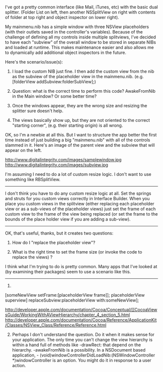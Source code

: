 

I've got a pretty common interface (like Mail, iTunes, etc) with the basic dual splitter. (Folder List on left, then another NSSplitView on right with contents of folder at top right and object inspector on lower right).

My mainmenu.nib has a simple window with three NSView placeholders (with their outlets saved in the controller's variables).  Because of the challenge of defining all my controls inside multiple splitviews, I've decided to have each "subview" of the overall window to be stored in separate NIBs and loaded at runtime.  This makes maintenance easier and also allows me to dynamically add additional object inspectors in the future.

Here's the scenario/issue(s):

1. I load the custom NIB just fine.  I then add the custom view from the nib as the subview of the placeholder view in the mainmenu.nib.  (e.g. [folderView addSubview:folderSubView];)

2. Question: what is the correct time to perform this code?  AwakeFromNib in the Main window?  Or some better time?

3. Once the windows appear, they are the wrong size and resizing the splitter sure doesn't help.

4. The views basically show up, but they are not oriented to the correct "starting corner", (e.g. their starting origin) is all wrong.


OK, so I'm a newbie at all this.  But I want to structure the app better the first time instead of just building a big "mainmenu.nib" with all of the controls slammed in it.  Here's an image of the parent view and the subview that will appear on the left.  

http://www.digitalintegrity.com/images/samplewindow.jpg
http://www.digitalintegrity.com/images/subview.jpg

I'm assuming I need to do a lot of custom resize logic.  I don't want to use something like RBSplitView. 

----
I don't think you have to do any custom resize logic at all.
Set the springs and struts for you custom views correctly in Interface Builder.
When you place you custom views in the splitview (either replacing each placeholder view or as a sub-views of the placeholder views) just set the frame of each custom view to the frame of the view being replaced (or set the frame to the bounds of the place holder view if you are adding a sub-view).

----
OK, that's useful, thanks,  but it creates two questions:

1. How do I "replace the placeholder view"?

2. What is the right time to set the frame size (or invoke the code to replace the views) ?


I think what I'm trying to do is pretty common.  Many apps that I've looked at (by examining their packages) seem to use a scenario like this.

----

1.     
[someNewView setFrame:[placeholderView frame]];
placeholderView superview] replaceSubview:placeholderView  with:someNewView];


http://developer.apple.com/documentation/Cocoa/Conceptual/[[CocoaViewsGuide/WorkingWithAViewHierarchy/chapter_4_section_5.html
http://developer.apple.com/documentation/Cocoa/Reference/ApplicationKit/Classes/NSView_Class/Reference/Reference.html

2. Perhaps I don't understand the question.  Do it when it makes sense for your application.  The only time you can't change the view hierarchy is within a hand full of methods like -drawRect: that depend on the hierarchy.  -awakeFromNib is a possibility.  In a NSDocument based application, - (void)windowControllerDidLoadNib:(NSWindowController *)windowController is an option.  You might do it in response to a user action.
